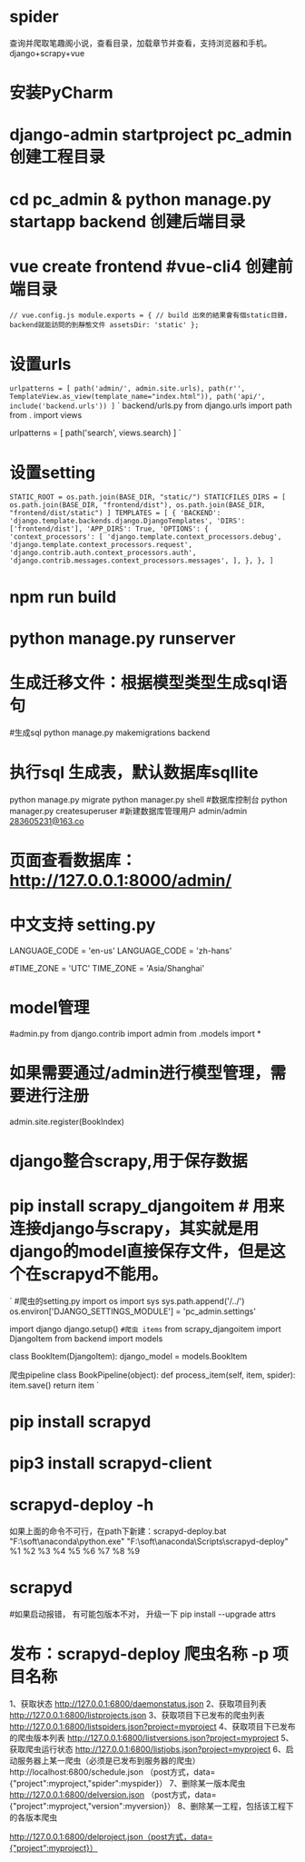 # spider
查询并爬取笔趣阁小说，查看目录，加载章节并查看，支持浏览器和手机。django+scrapy+vue
# 安装PyCharm
# django-admin startproject pc_admin 创建工程目录
# cd pc_admin & python manage.py startapp backend 创建后端目录
# vue create frontend #vue-cli4 创建前端目录
`
// vue.config.js
module.exports = {
 // build 出來的結果會有個static目錄，backend就能訪問的到靜態文件
 assetsDir: 'static'
};
`
# 设置urls
`
urlpatterns = [
    path('admin/', admin.site.urls),
    path(r'', TemplateView.as_view(template_name="index.html")),
    path('api/', include('backend.urls'))
]
`
`
backend/urls.py
from django.urls import path
from . import views

urlpatterns = [
    path('search', views.search)
]
`
# 设置setting
`
STATIC_ROOT = os.path.join(BASE_DIR, "static/")
STATICFILES_DIRS = [
    os.path.join(BASE_DIR, "frontend/dist"),
    os.path.join(BASE_DIR, "frontend/dist/static")
]
TEMPLATES = [
    {
        'BACKEND': 'django.template.backends.django.DjangoTemplates',
        'DIRS': ['frontend/dist'],
        'APP_DIRS': True,
        'OPTIONS': {
            'context_processors': [
                'django.template.context_processors.debug',
                'django.template.context_processors.request',
                'django.contrib.auth.context_processors.auth',
                'django.contrib.messages.context_processors.messages',
            ],
        },
    },
]
`
# npm run build
# python manage.py runserver
# 生成迁移文件：根据模型类型生成sql语句
#生成sql
python manage.py makemigrations backend
# 执行sql 生成表，默认数据库sqllite
python manage.py migrate
python manager.py shell #数据库控制台
python manager.py createsuperuser #新建数据库管理用户
admin/admin 283605231@163.co
# 页面查看数据库：http://127.0.0.1:8000/admin/
# 中文支持 setting.py
LANGUAGE_CODE = 'en-us'
LANGUAGE_CODE = 'zh-hans'

#TIME_ZONE = 'UTC'
TIME_ZONE = 'Asia/Shanghai'

# model管理
#admin.py
from django.contrib import admin
from .models import *

# 如果需要通过/admin进行模型管理，需要进行注册
admin.site.register(BookIndex)


# **django整合scrapy,用于保存数据**
# pip install scrapy_djangoitem # 用来连接django与scrapy，其实就是用django的model直接保存文件，但是这个在scrapyd不能用。
`
#爬虫的setting.py
import os
import sys
sys.path.append('/../')
os.environ['DJANGO_SETTINGS_MODULE'] = 'pc_admin.settings'

import django
django.setup()
`
#爬虫 items
`
from scrapy_djangoitem import DjangoItem
from backend import models


class BookItem(DjangoItem):
    django_model = models.BookItem

爬虫pipeline
class BookPipeline(object):
    def process_item(self, item, spider):
        item.save()
        return item
`
# pip install scrapyd
# pip3 install scrapyd-client
# scrapyd-deploy -h
如果上面的命令不可行，在path下新建：scrapyd-deploy.bat
"F:\soft\anaconda\python.exe" "F:\soft\anaconda\Scripts\scrapyd-deploy" %1 %2 %3 %4 %5 %6 %7 %8 %9

# scrapyd 
#如果启动报错， 有可能包版本不对， 升级一下
pip install --upgrade attrs

# 发布：scrapyd-deploy 爬虫名称 -p 项目名称
1、获取状态
http://127.0.0.1:6800/daemonstatus.json
2、获取项目列表
http://127.0.0.1:6800/listprojects.json
3、获取项目下已发布的爬虫列表
http://127.0.0.1:6800/listspiders.json?project=myproject
4、获取项目下已发布的爬虫版本列表
http://127.0.0.1:6800/listversions.json?project=myproject
5、获取爬虫运行状态
http://127.0.0.1:6800/listjobs.json?project=myproject
 6、启动服务器上某一爬虫（必须是已发布到服务器的爬虫）
http://localhost:6800/schedule.json （post方式，data={"project":myproject,"spider":myspider}）
7、删除某一版本爬虫
http://127.0.0.1:6800/delversion.json （post方式，data={"project":myproject,"version":myversion}）
8、删除某一工程，包括该工程下的各版本爬虫
  
http://127.0.0.1:6800/delproject.json（post方式，data={"project":myproject}）

